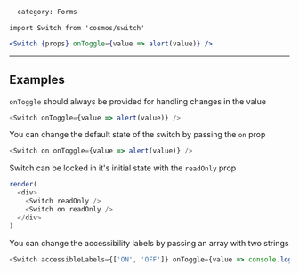 ```meta
  category: Forms
```

`import Switch from 'cosmos/switch'`

```jsx
<Switch {props} onToggle={value => alert(value)} />
```

---

## Examples

`onToggle` should always be provided for handling changes in the value

```js
<Switch onToggle={value => alert(value)} />
```

You can change the default state of the switch by passing the `on` prop

```js
<Switch on onToggle={value => alert(value)} />
```

Switch can be locked in it's initial state with the `readOnly` prop

```js multiple
render(
  <div>
    <Switch readOnly />
    <Switch on readOnly />
  </div>
)
```

You can change the accessibility labels by passing an array with two strings

```js
<Switch accessibleLabels={['ON', 'OFF']} onToggle={value => console.log(value)} />
```
